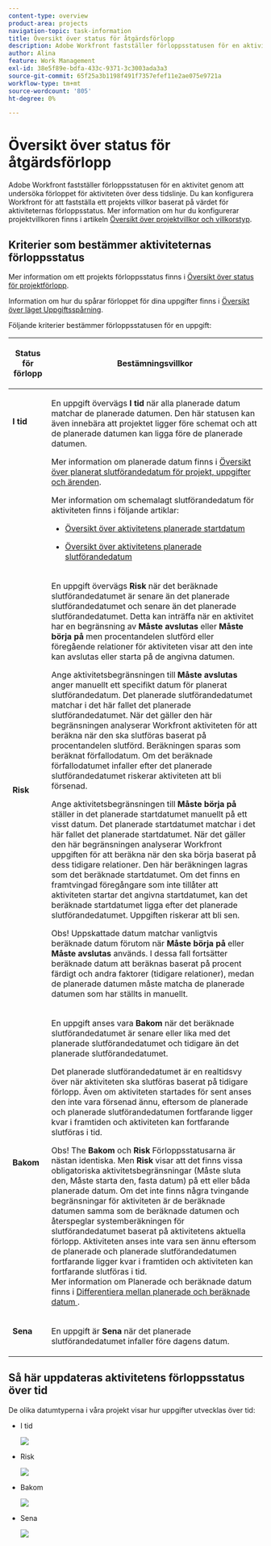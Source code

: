 ```yaml
---
content-type: overview
product-area: projects
navigation-topic: task-information
title: Översikt över status för åtgärdsförlopp
description: Adobe Workfront fastställer förloppsstatusen för en aktivitet genom att undersöka förloppet för aktiviteten över dess tidslinje. Du kan konfigurera Workfront för att fastställa ett projekts villkor baserat på värdet för aktiviteternas förloppsstatus. Mer information om hur du konfigurerar projektvillkoren finns i artikeln Översikt över projektvillkor och villkorstyp.
author: Alina
feature: Work Management
exl-id: 38e5f89e-bdfa-433c-9371-3c3003ada3a3
source-git-commit: 65f25a3b1198f491f7357efef11e2ae075e9721a
workflow-type: tm+mt
source-wordcount: '805'
ht-degree: 0%

---
```


# Översikt över status för åtgärdsförlopp

Adobe Workfront fastställer förloppsstatusen för en aktivitet genom att undersöka förloppet för aktiviteten över dess tidslinje. Du kan konfigurera Workfront för att fastställa ett projekts villkor baserat på värdet för aktiviteternas förloppsstatus. Mer information om hur du konfigurerar projektvillkoren finns i artikeln [Översikt över projektvillkor och villkorstyp](../../../manage-work/projects/manage-projects/project-condition-and-condition-type.md).

## Kriterier som bestämmer aktiviteternas förloppsstatus

Mer information om ett projekts förloppsstatus finns i [Översikt över status för projektförlopp](../../../manage-work/projects/planning-a-project/project-progress-status.md).

Information om hur du spårar förloppet för dina uppgifter finns i [Översikt över läget Uppgiftsspårning](../../../manage-work/tasks/task-information/task-tracking-mode.md).

Följande kriterier bestämmer förloppsstatusen för en uppgift:

<table> 
 <col> 
 <col> 
 <thead> 
  <tr> 
   <th> <p><strong>Status för förlopp</strong> </p> </th> 
   <th> <p><strong>Bestämningsvillkor</strong> </p> </th> 
  </tr> 
 </thead> 
 <tbody> 
  <tr valign="top"> 
   <td scope="col"> <p> </p> <p><strong>I tid</strong> </p> </td> 
   <td scope="col"> <p>En uppgift övervägs <strong>I tid</strong> när alla planerade datum matchar de planerade datumen. Den här statusen kan även innebära att projektet ligger före schemat och att de planerade datumen kan ligga före de planerade datumen.</p> <p>Mer information om planerade datum finns i <a href="../../../manage-work/projects/planning-a-project/project-projected-completion-date.md" class="MCXref xref">Översikt över planerat slutförandedatum för projekt, uppgifter och ärenden</a>.</p> <p>Mer information om schemalagt slutförandedatum för aktiviteten finns i följande artiklar:</p> 
    <ul> 
     <li> <p><a href="../../../manage-work/tasks/task-information/task-planned-start-date.md" class="MCXref xref">Översikt över aktivitetens planerade startdatum</a> </p> </li> 
     <li> <p><a href="../../../manage-work/tasks/task-information/task-planned-completion-date.md" class="MCXref xref">Översikt över aktivitetens planerade slutförandedatum</a> </p> </li> 
    </ul> </td> 
  </tr> 
  <tr> 
   <td><p></p> <p><strong>Risk</strong> </p> </td> 
   <td><p>En uppgift övervägs <strong>Risk</strong> när det beräknade slutförandedatumet är senare än det planerade slutförandedatumet och senare än det planerade slutförandedatumet. Detta kan inträffa när en aktivitet har en begränsning av <strong>Måste avslutas</strong> eller <strong>Måste börja på</strong> men procentandelen slutförd eller föregående relationer för aktiviteten visar att den inte kan avslutas eller starta på de angivna datumen. </p><p> Ange aktivitetsbegränsningen till <strong>Måste avslutas</strong> anger manuellt ett specifikt datum för planerat slutförandedatum. Det planerade slutförandedatumet matchar i det här fallet det planerade slutförandedatumet. När det gäller den här begränsningen analyserar Workfront aktiviteten för att beräkna när den ska slutföras baserat på procentandelen slutförd. Beräkningen sparas som beräknat förfallodatum. Om det beräknade förfallodatumet infaller efter det planerade slutförandedatumet riskerar aktiviteten att bli försenad. </p> <p> Ange aktivitetsbegränsningen till <strong>Måste börja på</strong> ställer in det planerade startdatumet manuellt på ett visst datum. Det planerade startdatumet matchar i det här fallet det planerade startdatumet. När det gäller den här begränsningen analyserar Workfront uppgiften för att beräkna när den ska börja baserat på dess tidigare relationer. Den här beräkningen lagras som det beräknade startdatumet. Om det finns en framtvingad föregångare som inte tillåter att aktiviteten startar det angivna startdatumet, kan det beräknade startdatumet ligga efter det planerade slutförandedatumet. Uppgiften riskerar att bli sen. </p> <p>Obs! Uppskattade datum matchar vanligtvis beräknade datum förutom när <strong>Måste börja på</strong> eller <strong>Måste avslutas</strong> används. I dessa fall fortsätter beräknade datum att beräknas baserat på procent färdigt och andra faktorer (tidigare relationer), medan de planerade datumen måste matcha de planerade datumen som har ställts in manuellt.</p> </td> 
  </tr> 
  <tr> 
   <td> <p><strong>Bakom</strong> </p> </td> 
   <td> <p>En uppgift anses vara <strong>Bakom</strong> när det beräknade slutförandedatumet är senare eller lika med det planerade slutförandedatumet och tidigare än det planerade slutförandedatumet.</p> <p>Det planerade slutförandedatumet är en realtidsvy över när aktiviteten ska slutföras baserat på tidigare förlopp. Även om aktiviteten startades för sent anses den inte vara försenad ännu, eftersom de planerade och planerade slutförandedatumen fortfarande ligger kvar i framtiden och aktiviteten kan fortfarande slutföras i tid.</p> <p>Obs! The <strong>Bakom</strong> och <strong>Risk</strong> Förloppsstatusarna är nästan identiska. Men <strong>Risk</strong> visar att det finns vissa obligatoriska aktivitetsbegränsningar (Måste sluta den, Måste starta den, fasta datum) på ett eller båda planerade datum. Om det inte finns några tvingande begränsningar för aktiviteten är de beräknade datumen samma som de beräknade datumen och återspeglar systemberäkningen för slutförandedatumet baserat på aktivitetens aktuella förlopp. Aktiviteten anses inte vara sen ännu eftersom de planerade och planerade slutförandedatumen fortfarande ligger kvar i framtiden och aktiviteten kan fortfarande slutföras i tid.<br>Mer information om Planerade och beräknade datum finns i <a href="../../../manage-work/tasks/task-information/differentiate-projected-estimated-dates.md" class="MCXref xref">Differentiera mellan planerade och beräknade datum </a>.</p> </td> 
  </tr> 
  <tr valign="top"> 
   <td> <p><strong>Sena</strong> </p> </td> 
   <td> <p>En uppgift är <strong>Sena</strong> när det planerade slutförandedatumet infaller före dagens datum.<br></p> </td> 
  </tr> 
 </tbody> 
</table>

## Så här uppdateras aktivitetens förloppsstatus över tid

De olika datumtyperna i våra projekt visar hur uppgifter utvecklas över tid:

* I tid

   ![](assets/on-time-progress-status-350x233.png)

* Risk

   ![](assets/at-risk-progress-status-350x233.png)

* Bakom

   ![](assets/behind-progress-status-350x233.png)

* Sena

   ![](assets/late-progress-status-350x233.png)
